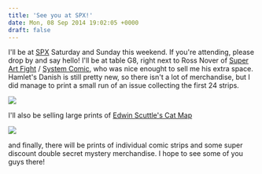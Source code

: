 ```yaml
---
title: 'See you at SPX!'
date: Mon, 08 Sep 2014 19:02:05 +0000
draft: false
---
```


I'll be at [SPX](http://www.spxpo.com/) Saturday and Sunday this weekend. If you're attending, please drop by and say hello! I'll be at table G8, right next to Ross Nover of [Super Art Fight](http://www.superartfight.com/) / [System Comic](http://www.systemcomic.com/), who was nice enought to sell me his extra space. Hamlet's Danish is still pretty new, so there isn't a lot of merchandise, but I did manage to print a small run of an issue collecting the first 24 strips.

![](/img/issue-1-cover.jpg)

I'll also be selling large prints of [Edwin Scuttle's Cat Map](http://clayyount.com/hamlets-danish-comic/2014/5/12/catography)

![](/img/cat-map.jpg)

and finally, there will be prints of individual comic strips and some super discount double secret mystery merchandise. I hope to see some of you guys there!